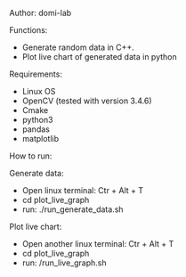 
Author: domi-lab

Functions:
- Generate random data in C++.
- Plot live chart of generated data in python

Requirements:
- Linux OS
- OpenCV (tested with version 3.4.6)
- Cmake
- python3
- pandas
- matplotlib

How to run:

Generate data:
- Open linux terminal: Ctr + Alt + T 
- cd plot_live_graph
- run: ./run_generate_data.sh

Plot live chart:
- Open another linux terminal: Ctr + Alt + T
- cd plot_live_graph
- run: /run_live_graph.sh


